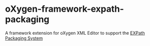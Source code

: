 # oXygen-framework-expath-packaging
A framework extension for oXygen XML Editor to support the [EXPath Packaging System](http://expath.org/modules/pkg/)
